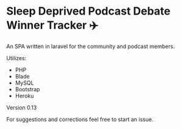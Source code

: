 # Sleep Deprived Podcast Debate Winner Tracker :airplane:
An SPA written in laravel for the community and podcast members.

Utilizes: 
- PHP
- Blade
- MySQL
- Bootstrap
- Heroku

Version 0.13

For suggestions and corrections feel free to start an issue.